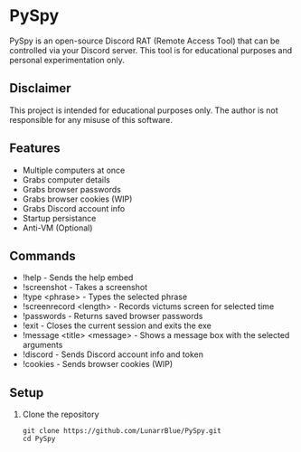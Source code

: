 # PySpy
PySpy is an open-source Discord RAT (Remote Access Tool) that can be controlled via your Discord server. This tool is for educational purposes and personal experimentation only.
## Disclaimer
This project is intended for educational purposes only. The author is not responsible for any misuse of this software.
## Features
- Multiple computers at once
- Grabs computer details
- Grabs browser passwords
- Grabs browser cookies (WIP)
- Grabs Discord account info
- Startup persistance
- Anti-VM (Optional)
## Commands
- !help - Sends the help embed
- !screenshot - Takes a screenshot
- !type \<phrase\> - Types the selected phrase
- !screenrecord \<length\> - Records victums screen for selected time
- !passwords - Returns saved browser passwords
- !exit - Closes the current session and exits the exe
- !message \<title\> \<message\> - Shows a message box with the selected arguments
- !discord - Sends Discord account info and token
- !cookies - Sends browser cookies (WIP)
## Setup
1. Clone the repository
   ```
   git clone https://github.com/LunarrBlue/PySpy.git
   cd PySpy
